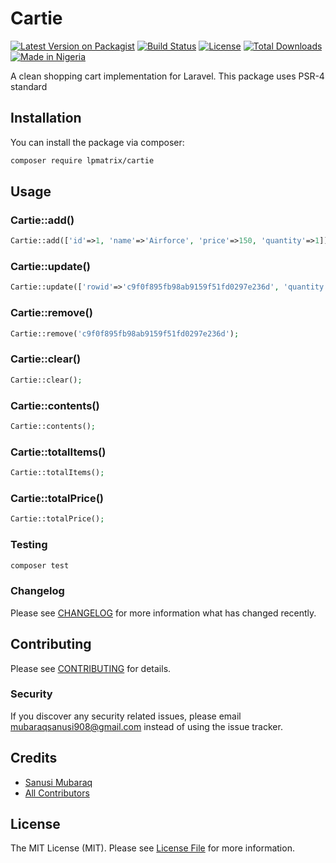 # Cartie

[![Latest Version on Packagist](https://img.shields.io/packagist/v/lpmatrix/cartie.svg?style=flat-square)](https://packagist.org/packages/lpmatrix/cartie)
[![Build Status](https://img.shields.io/travis/lpmatrix/cartie/master.svg?style=flat-square)](https://travis-ci.org/lpmatrix/cartie)
<a href="https://packagist.org/packages/laravel/framework"><img src="https://poser.pugx.org/laravel/framework/license.svg" alt="License"></a> 
[![Total Downloads](https://img.shields.io/packagist/dt/lpmatrix/cartie.svg?style=flat-square)](https://packagist.org/packages/lpmatrix/cartie)
[![Made in Nigeria](https://img.shields.io/badge/made%20in-nigeria-008751.svg?style=flat-square)](https://github.com/acekyd/made-in-nigeria)

A clean shopping cart implementation for Laravel. This package uses PSR-4 standard

## Installation

You can install the package via composer:

```bash
composer require lpmatrix/cartie
```

## Usage

### Cartie::add()

``` php
Cartie::add(['id'=>1, 'name'=>'Airforce', 'price'=>150, 'quantity'=>1]);
```

### Cartie::update()

``` php
Cartie::update(['rowid'=>'c9f0f895fb98ab9159f51fd0297e236d', 'quantity'=>2]);
```

### Cartie::remove()

``` php
Cartie::remove('c9f0f895fb98ab9159f51fd0297e236d');
```

### Cartie::clear()

``` php
Cartie::clear();
```

### Cartie::contents()

``` php
Cartie::contents();
```

### Cartie::totalItems()

``` php
Cartie::totalItems();
```

### Cartie::totalPrice()

``` php
Cartie::totalPrice();
```

### Testing

``` bash
composer test
```

### Changelog

Please see [CHANGELOG](CHANGELOG.md) for more information what has changed recently.

## Contributing

Please see [CONTRIBUTING](CONTRIBUTING.md) for details.

### Security

If you discover any security related issues, please email mubaraqsanusi908@gmail.com instead of using the issue tracker.

## Credits

- [Sanusi Mubaraq](https://github.com/lpmatrix)
- [All Contributors](../../contributors)

## License

The MIT License (MIT). Please see [License File](LICENSE.md) for more information.
